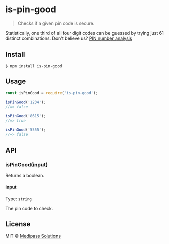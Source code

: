 # is-pin-good

> Checks if a given pin code is secure.

Statistically, one third of all four digit codes can be guessed by trying just 61 distinct combinations. Don't believe us? [PIN number analysis](http://www.datagenetics.com/blog/september32012/)

## Install

```
$ npm install is-pin-good
```


## Usage

```js
const isPinGood = require('is-pin-good');

isPinGood('1234');
//=> false

isPinGood('8615');
//=> true

isPinGood('5555');
//=> false
```


## API

### isPinGood(input)

Returns a boolean.

#### input

Type: `string`

The pin code to check.

## License

MIT © [Medipass Solutions](https://github.com/medipass)
